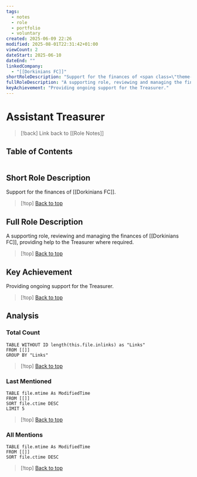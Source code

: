 ```yaml
---
tags:
  - notes
  - role
  - portfolio
  - voluntary
created: 2025-06-09 22:26
modified: 2025-08-01T22:31:42+01:00
viewCount: 2
dateStart: 2025-06-10
dateEnd: ""
linkedCompany:
  - "[[Dorkinians FC]]"
shortRoleDescription: "Support for the finances of <span class=\"theme-link\">Dorkinians FC</span>."
fullRoleDescription: "A supporting role, reviewing and managing the finances of <span class=\"theme-link\">Dorkinians FC</span>, providing help to the Treasurer where required."
keyAchievement: "Providing ongoing support for the Treasurer."
---
```

# Assistant Treasurer

> [!back] Link back to [[Role Notes]]

## Table of Contents
```table-of-contents
```

## Short Role Description

Support for the finances of [[Dorkinians FC]].

>[!top] [Back to top](#Table%20of%20Contents)

## Full Role Description

A supporting role, reviewing and managing the finances of [[Dorkinians FC]], providing help to the Treasurer where required.

>[!top] [Back to top](#Table%20of%20Contents)

## Key Achievement

Providing ongoing support for the Treasurer.

>[!top] [Back to top](#Table%20of%20Contents)

## Analysis

### Total Count

```dataview
TABLE WITHOUT ID length(this.file.inlinks) as "Links"
FROM [[]]
GROUP BY "Links"
```

>[!top] [Back to top](#Table%20of%20Contents)

### Last Mentioned

```dataview
TABLE file.mtime As ModifiedTime
FROM [[]]
SORT file.ctime DESC
LIMIT 5
```

>[!top] [Back to top](#Table%20of%20Contents)

### All Mentions

```dataview
TABLE file.mtime As ModifiedTime
FROM [[]]
SORT file.ctime DESC
```

>[!top] [Back to top](#Table%20of%20Contents)